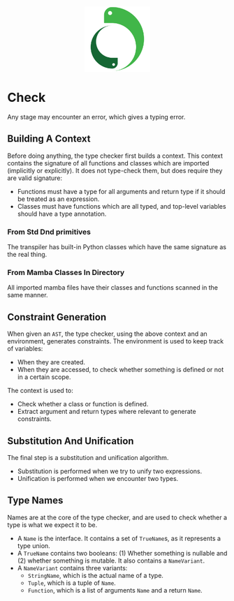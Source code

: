 <p align="center">
    <img src="../../image/logo.svg" height="150" alt="Mamba logo"/>
</p>

# Check

Any stage may encounter an error, which gives a typing error.

## Building A Context

Before doing anything, the type checker first builds a context. This context contains the signature of all functions and
classes which are imported (implicitly or explicitly). It does not type-check them, but does require they are valid
signature:

- Functions must have a type for all arguments and return type if it should be treated as an expression.
- Classes must have functions which are all typed, and top-level variables should have a type annotation.

### From Std Dnd primitives

The transpiler has built-in Python classes which have the same signature as the real thing.

### From Mamba Classes In Directory

All imported mamba files have their classes and functions scanned in the same manner.

## Constraint Generation

When given an `AST`, the type checker, using the above context and an environment, generates constraints. The
environment is used to keep track of variables:

- When they are created.
- When they are accessed, to check whether something is defined or not in a certain scope.

The context is used to:

- Check whether a class or function is defined.
- Extract argument and return types where relevant to generate constraints.

## Substitution And Unification

The final step is a substitution and unification algorithm.

- Substitution is performed when we try to unify two expressions.
- Unification is performed when we encounter two types.

## Type Names

Names are at the core of the type checker, and are used to check whether a type is what we expect it to be.

- A `Name` is the interface. It contains a set of `TrueName`s, as it represents a type union.
- A `TrueName` contains two booleans: (1) Whether something is nullable and (2) whether something is mutable. It also
  contains a `NameVariant`.
- A `NameVariant` contains three variants:
    - `StringName`, which is the actual name of a type.
    - `Tuple`, which is a tuple of `Name`.
    - `Function`, which is a list of arguments `Name` and a return `Name`.
